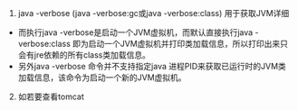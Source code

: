 1. java -verbose  (java -verbose:gc或java -verbose:class) 用于获取JVM详细
- 而执行java -verbose是启动一个JVM虚拟机，而默认直接执行java -verbose:class 即为启动一个JVM虚拟机并打印类加载信息，所以打印出来只会有jre依赖的所有class类加载信息。
- 另外java -verbose 命令并不支持指定java 进程PID来获取已运行时的JVM类加载信息，该命令为启动一个新的JVM虚拟机。
2. 如若要查看tomcat